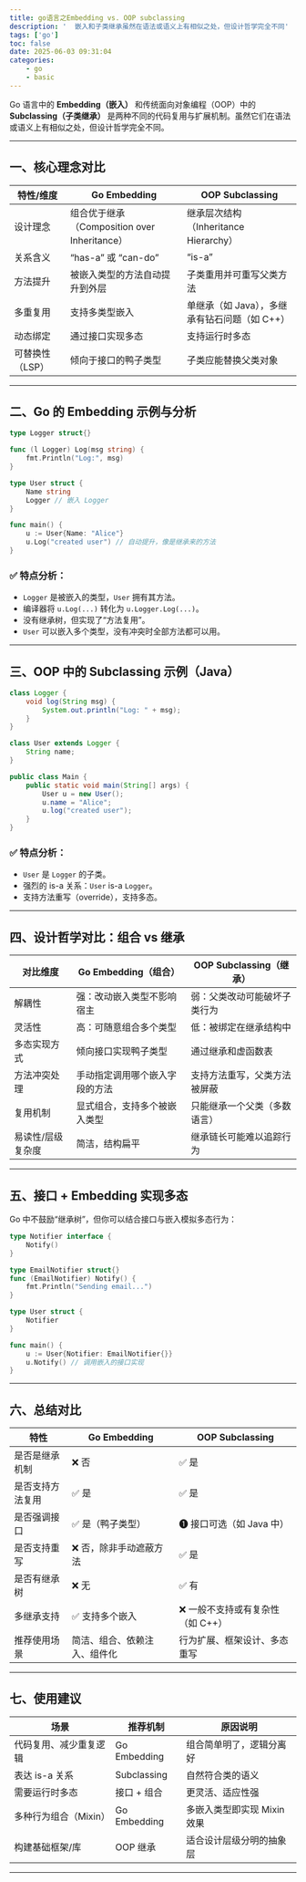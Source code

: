 ```yaml
---
title: go语言之Embedding vs. OOP subclassing
description: '  嵌入和子类继承虽然在语法或语义上有相似之处，但设计哲学完全不同'
tags: ['go']
toc: false
date: 2025-06-03 09:31:04
categories:
    - go
    - basic
---
```


Go 语言中的 **Embedding（嵌入）** 和传统面向对象编程（OOP）中的 **Subclassing（子类继承）** 是两种不同的代码复用与扩展机制。虽然它们在语法或语义上有相似之处，但设计哲学完全不同。

---

## 一、核心理念对比

| 特性/维度     | Go Embedding                         | OOP Subclassing               |
| --------- | ------------------------------------ | ----------------------------- |
| 设计理念      | 组合优于继承（Composition over Inheritance） | 继承层次结构（Inheritance Hierarchy） |
| 关系含义      | “has-a” 或 “can-do”                   | “is-a”                        |
| 方法提升      | 被嵌入类型的方法自动提升到外层                      | 子类重用并可重写父类方法                  |
| 多重复用      | 支持多类型嵌入                              | 单继承（如 Java），多继承有钻石问题（如 C++）   |
| 动态绑定      | 通过接口实现多态                             | 支持运行时多态                       |
| 可替换性（LSP） | 倾向于接口的鸭子类型                           | 子类应能替换父类对象                    |

---

## 二、Go 的 Embedding 示例与分析

```go
type Logger struct{}

func (l Logger) Log(msg string) {
    fmt.Println("Log:", msg)
}

type User struct {
    Name string
    Logger // 嵌入 Logger
}

func main() {
    u := User{Name: "Alice"}
    u.Log("created user") // 自动提升，像是继承来的方法
}
```

### ✅ 特点分析：

* `Logger` 是被嵌入的类型，`User` 拥有其方法。
* 编译器将 `u.Log(...)` 转化为 `u.Logger.Log(...)`。
* 没有继承树，但实现了“方法复用”。
* `User` 可以嵌入多个类型，没有冲突时全部方法都可以用。

---

## 三、OOP 中的 Subclassing 示例（Java）

```java
class Logger {
    void log(String msg) {
        System.out.println("Log: " + msg);
    }
}

class User extends Logger {
    String name;
}

public class Main {
    public static void main(String[] args) {
        User u = new User();
        u.name = "Alice";
        u.log("created user");
    }
}
```

### ✅ 特点分析：

* `User` 是 `Logger` 的子类。
* 强烈的 is-a 关系：`User` is-a `Logger`。
* 支持方法重写（override），支持多态。

---

## 四、设计哲学对比：组合 vs 继承

| 对比维度      | Go Embedding（组合） | OOP Subclassing（继承） |
| --------- | ---------------- | ------------------- |
| 解耦性       | 强：改动嵌入类型不影响宿主    | 弱：父类改动可能破坏子类行为      |
| 灵活性       | 高：可随意组合多个类型      | 低：被绑定在继承结构中         |
| 多态实现方式    | 倾向接口实现鸭子类型       | 通过继承和虚函数表           |
| 方法冲突处理    | 手动指定调用哪个嵌入字段的方法  | 支持方法重写，父类方法被屏蔽      |
| 复用机制      | 显式组合，支持多个被嵌入类型   | 只能继承一个父类（多数语言）      |
| 易读性/层级复杂度 | 简洁，结构扁平          | 继承链长可能难以追踪行为        |

---

## 五、接口 + Embedding 实现多态

Go 中不鼓励“继承树”，但你可以结合接口与嵌入模拟多态行为：

```go
type Notifier interface {
    Notify()
}

type EmailNotifier struct{}
func (EmailNotifier) Notify() {
    fmt.Println("Sending email...")
}

type User struct {
    Notifier
}

func main() {
    u := User{Notifier: EmailNotifier{}}
    u.Notify() // 调用嵌入的接口实现
}
```

---

## 六、总结对比

| 特性       | Go Embedding   | OOP Subclassing     |
| -------- | -------------- | ------------------- |
| 是否是继承机制  | ❌ 否            | ✅ 是                 |
| 是否支持方法复用 | ✅ 是            | ✅ 是                 |
| 是否强调接口   | ✅ 是（鸭子类型）      | ❶ 接口可选（如 Java 中）    |
| 是否支持重写   | ❌ 否，除非手动遮蔽方法   | ✅ 是                 |
| 是否有继承树   | ❌ 无            | ✅ 有                 |
| 多继承支持    | ✅ 支持多个嵌入       | ❌ 一般不支持或有复杂性（如 C++） |
| 推荐使用场景   | 简洁、组合、依赖注入、组件化 | 行为扩展、框架设计、多态重写      |

---

## 七、使用建议

| 场景            | 推荐机制         | 原因说明              |
| ------------- | ------------ | ----------------- |
| 代码复用、减少重复逻辑   | Go Embedding | 组合简单明了，逻辑分离好      |
| 表达 is-a 关系    | Subclassing  | 自然符合类的语义          |
| 需要运行时多态       | 接口 + 组合      | 更灵活、适应性强          |
| 多种行为组合（Mixin） | Go Embedding | 多嵌入类型即实现 Mixin 效果 |
| 构建基础框架/库      | OOP 继承       | 适合设计层级分明的抽象层      |

---
